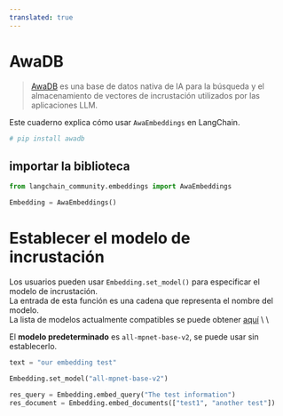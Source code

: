 ```yaml
---
translated: true
---
```


# AwaDB

>[AwaDB](https://github.com/awa-ai/awadb) es una base de datos nativa de IA para la búsqueda y el almacenamiento de vectores de incrustación utilizados por las aplicaciones LLM.

Este cuaderno explica cómo usar `AwaEmbeddings` en LangChain.

```python
# pip install awadb
```

## importar la biblioteca

```python
from langchain_community.embeddings import AwaEmbeddings
```

```python
Embedding = AwaEmbeddings()
```

# Establecer el modelo de incrustación

Los usuarios pueden usar `Embedding.set_model()` para especificar el modelo de incrustación. \
La entrada de esta función es una cadena que representa el nombre del modelo. \
La lista de modelos actualmente compatibles se puede obtener [aquí](https://github.com/awa-ai/awadb) \ \

El **modelo predeterminado** es `all-mpnet-base-v2`, se puede usar sin establecerlo.

```python
text = "our embedding test"

Embedding.set_model("all-mpnet-base-v2")
```

```python
res_query = Embedding.embed_query("The test information")
res_document = Embedding.embed_documents(["test1", "another test"])
```
